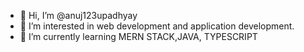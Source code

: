 - 👋 Hi, I’m @anuj123upadhyay
- 👀 I’m interested in web development and application development.
- 🌱 I’m currently learning MERN STACK,JAVA, TYPESCRIPT
